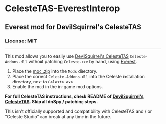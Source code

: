 # CelesteTAS-EverestInterop

## Everest mod for DevilSquirrel's CelesteTAS

### License: MIT

----

This mod allows you to easily use [DevilSquirrel's CelesteTAS](https://github.com/ShootMe/CelesteTAS) `Celeste-Addons.dll` without patching `Celeste.exe` by hand, using [Everest](https://github.com/EverestAPI/Everest).

1. Place the [mod .zip](https://github.com/EverestAPI/CelesteTAS-EverestInterop/releases) into the `Mods` directory.
2. Place the correct `Celeste-Addons.dll` into the Celeste installation directory, next to `Celeste.exe`.
3. Enable the mod in the in-game mod options.

**For full CelesteTAS instructions, check README of [DevilSquirrel's CelesteTAS](https://github.com/ShootMe/CelesteTAS). Skip all dnSpy / patching steps.**

This isn't officially supported and compatibility with CelesteTAS and / or "Celeste Studio" can break at any time in the future.
